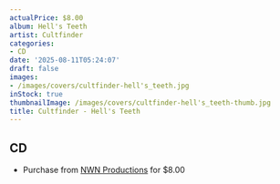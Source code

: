 ```yaml
---
actualPrice: $8.00
album: Hell's Teeth
artist: Cultfinder
categories:
- CD
date: '2025-08-11T05:24:07'
draft: false
images:
- /images/covers/cultfinder-hell's_teeth.jpg
inStock: true
thumbnailImage: /images/covers/cultfinder-hell's_teeth-thumb.jpg
title: Cultfinder - Hell's Teeth
---
```


## CD
* Purchase from [NWN Productions](http://shop.nwnprod.com/index.php?route=product/product&path=93&product_id=3059&sort=pd.name&order=ASC) for $8.00
